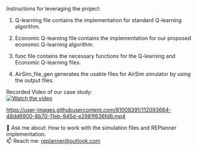 Instructions for leveraging the project:<br />

1. Q-learning file contains the implementation for standard Q-learning algorithm. <br />

2. Economic Q-learning file contains the implementation for our proposed economic Q-learning algorithm. <br />

3. func file contains the necessary functions for the Q-learning and Economic Q-learning files. <br />

4. AirSim_file_gen generates the usable files for AirSim simulator by using the output files. <br />

Recorded Video of our case study:<br />
[![Watch the video](https://i.imgur.com/vKb2F1B.png)](https://user-images.githubusercontent.com/81008391/112093684-48dd6900-8b70-11eb-945d-e2981f636fd6.mp4)

https://user-images.githubusercontent.com/81008391/112093684-48dd6900-8b70-11eb-945d-e2981f636fd6.mp4


💬 Ask me about: How to work with the simulation files and REPlanner implementation. <br />
📫 Reach me: replanner@outlook.com

<!--
**REPlanner/replanner** is a ✨ _special_ ✨ repository because its `README.md` (this file) appears on your GitHub profile.

